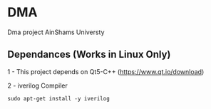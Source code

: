 # DMA
Dma project AinShams Universty 

## Dependances (Works in Linux Only)
1 - This project depends on Qt5-C++ (https://www.qt.io/download) 

2 - iverilog Compiler

    sudo apt-get install -y iverilog

